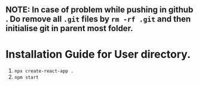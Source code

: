 ## NOTE:  In case of problem while pushing in github . Do remove all `.git` files by `rm -rf .git` and then initialise git in parent most folder.

# Installation Guide for User directory.
1. `npx create-react-app .` 
2. `npm start`